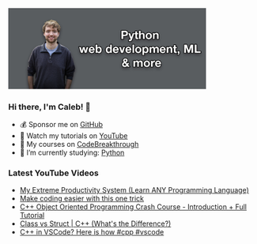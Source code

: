 <img src="github-cover-photo-my-face.jpg" width="400px" />

### Hi there, I'm Caleb! 🍛

- 💰 Sponsor me on [GitHub](https://github.com/sponsors/CalebCurry)
- 🎥 Watch my tutorials on [YouTube](https://www.youtube.com/calebthevideomaker2)
- 📗 My courses on [CodeBreakthrough](https://www.codebreakthrough.com)
- 🤔 I’m currently studying: [Python](https://www.youtube.com/watch?v=s3IvdkCq2_c&t=4254s)

### Latest YouTube Videos
<!-- YOUTUBE:START -->
- [My Extreme Productivity System &lpar;Learn ANY Programming Language&rpar;](https://www.youtube.com/watch?v=906ADGvmbRE)
- [Make coding easier with this one trick](https://www.youtube.com/watch?v=Ghf2bi3h7yA)
- [C++ Object Oriented Programming Crash Course - Introduction + Full Tutorial](https://www.youtube.com/watch?v=0NwsayeOsd4)
- [Class vs Struct | C++ &lpar;What&#39;s the Difference?&rpar;](https://www.youtube.com/watch?v=TeHlfLf9v1k)
- [C++ in VSCode? Here is how #cpp #vscode](https://www.youtube.com/watch?v=lM3-T06Q6Yo)
<!-- YOUTUBE:END -->
